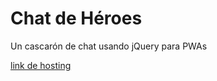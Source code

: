 # Chat de Héroes

Un cascarón de chat usando jQuery para PWAs

[link de hosting](https://gepres.github.io/twittor/)